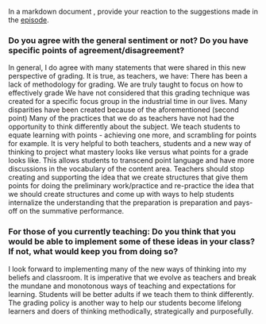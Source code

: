 In a markdown document , provide your reaction to the suggestions made in the [episode](https://sites.duke.edu/csedpodcast/2021/02/15/season-2-episode-4-grading-for-equity/). 


### Do you agree with the general sentiment or not? Do you have specific points of agreement/disagreement? 

In general, I do agree with many statements that were shared in this new perspective of grading. It is true, as teachers, we have:
 There has been a lack of methodology for grading. We are truly taught to focus on how to effectively grade
We have not considered that this grading technique was created for a specific focus group in the industrial time in our lives.
Many disparities have been created because of the aforementioned (second point)
Many of the practices that we do as teachers have not had the opportunity to think differently about the subject. 
We teach students to equate learning with points - achieving one more, and scrambling for points for example. 
It is very helpful to both teachers, students and a new way of thinking to project what mastery looks like versus what points for a grade looks like. This allows students to transcend point language and have more discussions in the vocabulary of the content area. 
Teachers should stop creating and supporting the idea that we create structures that give them points for doing the preliminary work/practice and re-practice the idea that we should create structures and come up with ways to help students internalize the understanding that the preparation is preparation and pays-off on the summative performance. 
### For those of you currently teaching: Do you think that you would be able to implement some of these ideas in your class? If not, what would keep you from doing so? 

I look forward to implementing many of the new ways of thinking into my beliefs and classroom. It is imperative that we evolve as teachers and break the mundane and monotonous ways of teaching and expectations for learning. Students will be better adults if we teach them to think differently. The grading policy is another way to help our students become lifelong learners and doers of thinking methodically, strategically and purposefully. 
